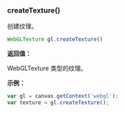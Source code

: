 ### createTexture()

创建纹理。

```js
WebGLTexture gl.createTexture()
```

**返回值：**

WebGLTexture 类型的纹理。

**示例：**

```js
var gl = canvas.getContext('webgl');
var texture = gl.createTexture();
```
